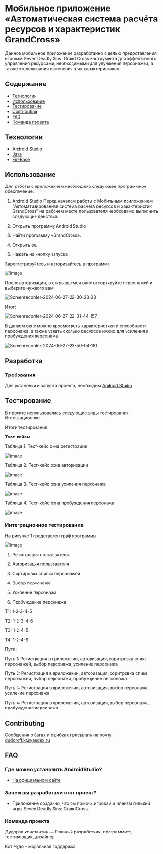 # Мобильное приложение «Автоматическая система расчёта ресурсов и характеристик GrandCross»
Данное мобильное приложение разработанно с целью 
предоставления игрокам Seven Deadly Sins: Grand Cross инструмента для 
эффективного управления ресурсами, необходимыми для улучшения персонажей, 
а также отслеживания изменения в их характеристиках.
## Содержание
- [Технологии](#технологии)
- [Использование](#использование)
- [Тестирование](#тестирование)
- [Contributing](#contributing)
- [FAQ](#faq)
- [Команда проекта](#команда-проекта)

 ## Технологии
- [Android Studio](https://developer.android.com/studio)
- [Java](https://www.java.com/ru/)
- [FireBase](https://firebase.google.com/)
 ## Использование
Для работы с приложением необходимо следующее программное обеспечение:
1. Android Studio Перед началом работы с Мобильным приложением "Автоматизированная система расчёта ресурсов и характеристик GrandCross" на рабочем месте пользователя необходимо выполнить следующие действия:
   
2. Открыть программу Android Studio
   
3. Найти программу «GrandCross».
   
4. Открыть ее.
   
5. Нажать на кнопку запуска
   
Зарегистрируйтесь и авторизайтесь в программе

![image](https://github.com/l-Mel-l/GrandCross/assets/125726970/40be17e8-f198-4972-8b7b-033b0e316917)


После авторизации, в открывшемся окне отсортируйте персонажей и выберите нужного вам

![Screenrecorder-2024-06-27-22-30-23-33](https://github.com/l-Mel-l/GrandCross/assets/125726970/55bd7171-fc92-41c9-b930-85d24f814ce9)

Итог:

![Screenrecorder-2024-06-27-22-31-44-157](https://github.com/l-Mel-l/GrandCross/assets/125726970/bc5574e6-1e8b-460b-a017-2a7c7e2c704c)

В данном окне можно просмотреть характеристики и способности персонажа, а также узнать сколько ресурсов нужно для усиления и пробуждения персонажа

![Screenrecorder-2024-06-27-23-50-04-181](https://github.com/l-Mel-l/GrandCross/assets/125726970/db99a324-f814-474e-945c-d1ca2d33a442)

## Разработка

### Требования
Для установки и запуска проекта, необходим [Android Studio](https://developer.android.com/studio)

## Тестирование
В проекте использовались следующие виды тестирования: Интеграционное

Итоги тестирования:

**Тест-кейсы**

Таблица 1. Тест-кейс окна регистрации

![image](https://github.com/l-Mel-l/GrandCross/assets/125726970/12a0c6c4-16a2-410f-a772-7ef393901930)

Таблица 2. Тест-кейс окна авторизации

![image](https://github.com/l-Mel-l/GrandCross/assets/125726970/14e4e890-c059-41d4-be84-c01de984309a)

Таблица 3. Тест-кейс окна усиления персонажа

![image](https://github.com/l-Mel-l/GrandCross/assets/125726970/4e3d69f1-2935-4b44-b79c-11dafed31a18)

Таблица 4. Тест-кейс окна пробуждения персонажа

![image](https://github.com/l-Mel-l/GrandCross/assets/125726970/9c2dee48-8c49-46d6-b10d-6430eb4d0eba)

### Интеграционное тестирование

На рисунке 1 представлен граф программы

![image](https://github.com/l-Mel-l/GrandCross/assets/125726970/7f505de9-29c9-4daa-a244-a68841801f48)

1.	Регистрация пользователя
   
2.	Авторизация пользователя
   
3.	Сортировка списка персонажей
   
4.	Выбор персонажа
   
5.	Усиление персонажа
    
6.	Пробуждение персонажа
   
Т1: 1-2-3-4-5

Т2: 1-2-3-4-6

Т3: 1-2-4-5

Т4: 1-2-4-6


Пути: 

Путь 1: Регистрация в приложении, авторизация, соритровка спика персонажей, выбор персонажа, усиление персонажа

Путь 2: Регистрация в приложении, авторизация, соритровка спика персонажей, выбор персонажа, пробуждение персонажа

Путь 3: Регистрация в приложении, авторизация, выбор персонажа, усиление персонажа

Путь 4: Регистрация в приложении, авторизация, выбор персонажа, пробуждение персонажа

## Contributing
Сообщения о багах и ошибках присылать на почту: dudoroff.k@yandex.ru

## FAQ 
### Где можно установить AndroidStudio?
- [На официальном сайте](https://developer.android.com/studio)
### Зачем вы разработали этот проект?
- Приложение созданно, что бы помочь игрокам и членам гильдий игры Seven Deadly Sins: GrandCross.

### Команда проекта
Дудоров константин — Главный разработчик, программист, тестировщик, дизайнер

Кот Чудо - моральная поддержка
